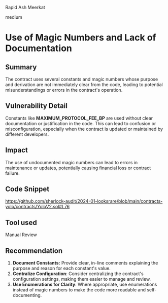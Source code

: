 Rapid Ash Meerkat

medium

# Use of Magic Numbers and Lack of Documentation

## Summary
The contract uses several constants and magic numbers whose purpose and derivation are not immediately clear from the code, leading to potential misunderstandings or errors in the contract's operation.
## Vulnerability Detail
Constants like **MAXIMUM_PROTOCOL_FEE_BP** are used without clear documentation or justification in the code. This can lead to confusion or misconfiguration, especially when the contract is updated or maintained by different developers.

## Impact
The use of undocumented magic numbers can lead to errors in maintenance or updates, potentially causing financial loss or contract failure.

## Code Snippet
https://github.com/sherlock-audit/2024-01-looksrare/blob/main/contracts-yolo/contracts/YoloV2.sol#L76

## Tool used

Manual Review

## Recommendation

1. **Document Constants:** Provide clear, in-line comments explaining the purpose and reason for each constant's value.
2. **Centralize Configuration**: Consider centralizing the contract's configuration settings, making them easier to manage and review.
3. **Use Enumerations for Clarity**: Where appropriate, use enumerations instead of magic numbers to make the code more readable and self-documenting.